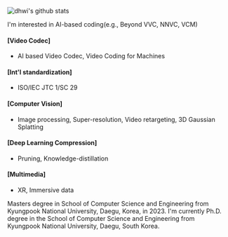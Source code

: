 ![dhwi's github stats](https://github-readme-stats.vercel.app/api?username=dhwi96&show_icons=true)


I'm interested in AI-based coding(e.g., Beyond VVC, NNVC, VCM)

#### [Video Codec]
- AI based Video Codec, Video Coding for Machines

#### [Int'l standardization]
- ISO/IEC JTC 1/SC 29 

#### [Computer Vision] 
- Image processing, Super-resolution, Video retargeting, 3D Gaussian Splatting

#### [Deep Learning Compression]
- Pruning, Knowledge-distillation

#### [Multimedia]
- XR, Immersive data

Masters degree in School of Computer Science and Engineering from Kyungpook National University, Daegu, Korea, in 2023. 
I'm currently Ph.D. degree in the School of Computer Science and Engineering from Kyungpook National University, Daegu, South Korea.
